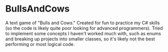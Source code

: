 # BullsAndCows
A text game of "Bulls and Cows." Created for fun to practice my C# skills (so the code is likely quite poor looking for advanced programmers). Tried to implement some concepts I haven't worked much with, such as enums and breaking up projects into smaller classes, so it's likely not the best performing or most logical code.
